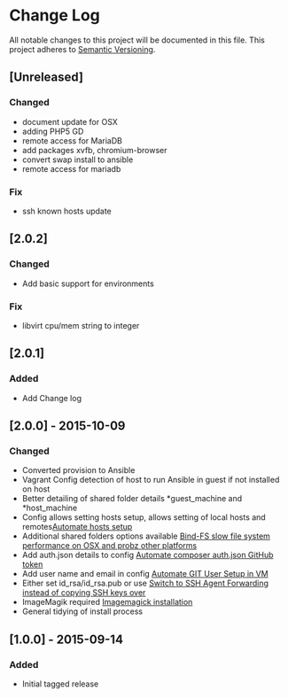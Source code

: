 # Change Log
All notable changes to this project will be documented in this file.
This project adheres to [Semantic Versioning](http://semver.org/).

## [Unreleased]
### Changed
- document update for OSX
- adding PHP5 GD
- remote access for MariaDB
- add packages xvfb, chromium-browser
- convert swap install to ansible
- remote access for mariadb
### Fix
- ssh known hosts update

## [2.0.2]
### Changed
- Add basic support for environments
### Fix
- libvirt cpu/mem string to integer

## [2.0.1]
### Added
- Add Change log

## [2.0.0] - 2015-10-09
### Changed
- Converted provision to Ansible
- Vagrant Config detection of host to run Ansible in guest if not installed on host
- Better detailing of shared folder details *guest_machine and *host_machine
- Config allows setting hosts setup, allows setting of local hosts and remotes[Automate hosts setup](http://104.236.178.120/container-boxes/vagrant-dev55/issues/13)
- Additional shared folders options available [Bind-FS slow file system performance on OSX and probz other platforms](http://104.236.178.120/container-boxes/vagrant-dev55/issues/8)
- Add auth.json details to config [Automate composer auth.json GitHub token](http://104.236.178.120/container-boxes/vagrant-dev55/issues/7)
- Add user name and email in config [Automate GIT User Setup in VM](http://104.236.178.120/container-boxes/vagrant-dev55/issues/6)
- Either set id_rsa/id_rsa.pub or use [Switch to SSH Agent Forwarding instead of copying SSH keys over](http://104.236.178.120/container-boxes/vagrant-dev55/issues/5)
- ImageMagik required [Imagemagick installation](http://104.236.178.120/container-boxes/vagrant-dev55/issues/3)
- General tidying of install process

## [1.0.0] - 2015-09-14
### Added
- Initial tagged release

